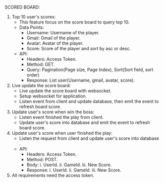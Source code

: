 SCORED BOARD:

1. Top 10 user's scores:
   - This feature focus on the score board to query top 10.
   - Data Points:
     - Username: Username of the player.
     - Gmail: Gmail of the player.
     - Avatar: Avatar of the player.
     - Score: Score of the player and sort by asc or desc.
   - API:
     - Headers: Access Token.
     - Method: GET.
     - Query: Pagination(Page size, Page Index), Sort(Sort field, sort order)
     - Response: List user(Username, gmail, avatar, score).
2. Live update the score board:
   - Live update the score board with websocket.
   - Setup websocket for application.
   - Listen event from client and update database, then emit the event to refresh board score.
3. Update user's score when win the boss:
   - Listen event finished the play from client.
   - Update user's score into database and emit the event to refresh board score.
4. Update user's score when user finished the play:
   - Listen the request from client and update user's score into database .
   - API:
     - Headers: Access Token.
     - Method: POST.
     - Body:
       i. UserId.
       ii. GameId.
       iii. New Score.
     - Response:
       i. UserId.
       ii. GameId.
       iii. New Score.
5. All requirements need the access token.
